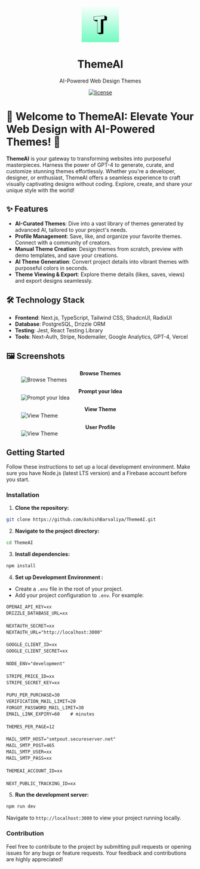 <p align="center">
  <img src="public/logo2.png" alt="ThemeAI logo" height="100" />
  <h1 align="center">ThemeAI</h1>
  <p align="center">AI-Powered Web Design Themes</p>
</p>
<p align="center">
  <a href="https://github.com/AshishBarvaliya/themeai/blob/main/LICENSE">
    <img alt="license" src="https://img.shields.io/badge/license-MIT-blue"/>
  </a>
</p>

# 🌈 Welcome to ThemeAI: Elevate Your Web Design with AI-Powered Themes! 🚀

**ThemeAI** is your gateway to transforming websites into purposeful masterpieces. Harness the power of GPT-4 to generate, curate, and customize stunning themes effortlessly. Whether you're a developer, designer, or enthusiast, ThemeAI offers a seamless experience to craft visually captivating designs without coding. Explore, create, and share your unique style with the world!


## ✨ Features

- **AI-Curated Themes**: Dive into a vast library of themes generated by advanced AI, tailored to your project's needs.
- **Profile Management**: Save, like, and organize your favorite themes. Connect with a community of creators.
- **Manual Theme Creation**: Design themes from scratch, preview with demo templates, and save your creations.
- **AI Theme Generation**: Convert project details into vibrant themes with purposeful colors in seconds.
- **Theme Viewing & Export**: Explore theme details (likes, saves, views) and export designs seamlessly.


## 🛠️ Technology Stack  

- **Frontend**: Next.js, TypeScript, Tailwind CSS, ShadcnUI, RadixUI  
- **Database**: PostgreSQL, Drizzle ORM  
- **Testing**: Jest, React Testing Library  
- **Tools**: Next-Auth, Stripe, Nodemailer, Google Analytics, GPT-4, Vercel  


## 🖼️ Screenshots

<p align="center">
    <figure>
     <figcaption align="center">
        <b>Browse Themes</b>
      </figcaption>
      <img width="300" src="public/screenshots/home.avif" alt="Browse Themes" />
    </figure>
    <figure>
     <figcaption align="center">
        <b>Prompt your Idea</b>
      </figcaption>
      <img width="300" src="public/screenshots/create.avif" alt="Prompt your Idea" />
    </figure>
    <figure>
     <figcaption align="center">
        <b>View Theme</b>
      </figcaption>
      <img width="300" src="public/screenshots/view.avif" alt="View Theme" />
    </figure>
    <figure>
     <figcaption align="center">
        <b>User Profile</b>
      </figcaption>
      <img width="300" src="public/screenshots/profile.avif" alt="View Theme" />
    </figure>
</p>


## Getting Started

Follow these instructions to set up a local development environment. Make sure you have Node.js (latest LTS version) and a Firebase account before you start.

### Installation

1. **Clone the repository:**

```bash
git clone https://github.com/AshishBarvaliya/ThemeAI.git
```

2. **Navigate to the project directory:**

```bash
cd ThemeAI
```

3. **Install dependencies:**

```bash
npm install
```

4.  **Set up Development Environment :**

- Create a `.env` file in the root of your project.
- Add your project configuration to `.env`. For example:

```markdown
OPENAI_API_KEY=xx
DRIZZLE_DATABASE_URL=xx

NEXTAUTH_SECRET=xx
NEXTAUTH_URL="http://localhost:3000"

GOOGLE_CLIENT_ID=xx
GOOGLE_CLIENT_SECRET=xx

NODE_ENV="development"

STRIPE_PRICE_ID=xx
STRIPE_SECRET_KEY=xx

PUPU_PER_PURCHASE=30
VERIFICATION_MAIL_LIMIT=20
FORGOT_PASSWORD_MAIL_LIMIT=30
EMAIL_LINK_EXPIRY=60    # minutes

THEMES_PER_PAGE=12

MAIL_SMTP_HOST="smtpout.secureserver.net"
MAIL_SMTP_POST=465
MAIL_SMTP_USER=xx
MAIL_SMTP_PASS=xx

THEMEAI_ACCOUNT_ID=xx

NEXT_PUBLIC_TRACKING_ID=xx

```

5.  **Run the development server:**

```bash
npm run dev
```

Navigate to `http://localhost:3000` to view your project running locally.

### Contribution

Feel free to contribute to the project by submitting pull requests or opening issues for any bugs or feature requests. Your feedback and contributions are highly appreciated!
